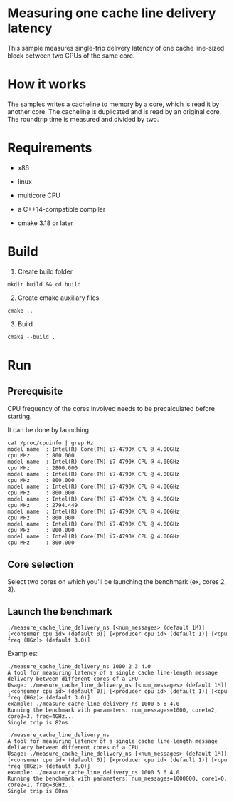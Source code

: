 # Measuring one cache line delivery latency

This sample measures single-trip delivery latency of one cache line-sized block between two CPUs of the same core.

# How it works

The samples writes a cacheline to memory by a core, which is read it by another core. The cacheline is duplicated and 
is read by an original core. The roundtrip time is measured and divided by two.

# Requirements
* x86

* linux

* multicore CPU

* a C++14-compatible compiler

* cmake 3.18 or later

# Build

1. Create build folder
```
mkdir build && cd build
```

2. Create cmake auxiliary files
```
cmake ..
```

3. Build
```
cmake --build .
```

# Run
## Prerequisite
CPU frequency of the cores involved needs to be precalculated before starting.

It can be done by launching

```
cat /proc/cpuinfo | grep Hz
model name	: Intel(R) Core(TM) i7-4790K CPU @ 4.00GHz
cpu MHz		: 800.000
model name	: Intel(R) Core(TM) i7-4790K CPU @ 4.00GHz
cpu MHz		: 2800.000
model name	: Intel(R) Core(TM) i7-4790K CPU @ 4.00GHz
cpu MHz		: 800.000
model name	: Intel(R) Core(TM) i7-4790K CPU @ 4.00GHz
cpu MHz		: 800.000
model name	: Intel(R) Core(TM) i7-4790K CPU @ 4.00GHz
cpu MHz		: 2794.449
model name	: Intel(R) Core(TM) i7-4790K CPU @ 4.00GHz
cpu MHz		: 800.000
model name	: Intel(R) Core(TM) i7-4790K CPU @ 4.00GHz
cpu MHz		: 800.000
model name	: Intel(R) Core(TM) i7-4790K CPU @ 4.00GHz
cpu MHz		: 800.000

```

## Core selection
Select two cores on which you'll be launching the benchmark (ex, cores 2, 3).

## Launch the benchmark
```
./measure_cache_line_delivery_ns [<num_messages> (default 1M)] [<consumer cpu id> (default 0)] [<producer cpu id> (default 1)] [<cpu freq (HGz)> (default 3.0)]
```
Examples:
```
./measure_cache_line_delivery_ns 1000 2 3 4.0
A tool for measuring latency of a single cache line-length message delivery between different cores of a CPU
Usage: ./measure_cache_line_delivery_ns [<num_messages> (default 1M)] [<consumer cpu id> (default 0)] [<producer cpu id> (default 1)] [<cpu freq (HGz)> (default 3.0)]
example: ./measure_cache_line_delivery_ns 1000 5 6 4.0
Running the benchmark with parameters: num_messages=1000, core1=2, core2=3, freq=4GHz...
Single trip is 82ns 
```
```
./measure_cache_line_delivery_ns
A tool for measuring latency of a single cache line-length message delivery between different cores of a CPU
Usage: ./measure_cache_line_delivery_ns [<num_messages> (default 1M)] [<consumer cpu id> (default 0)] [<producer cpu id> (default 1)] [<cpu freq (HGz)> (default 3.0)]
example: ./measure_cache_line_delivery_ns 1000 5 6 4.0
Running the benchmark with parameters: num_messages=1000000, core1=0, core2=1, freq=3GHz...
Single trip is 80ns 

```